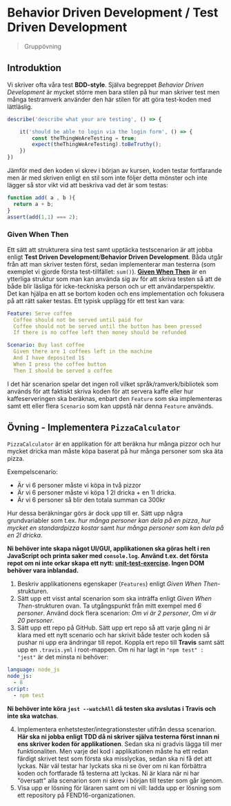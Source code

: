 # Behavior Driven Development / Test Driven Development
> Gruppövning

## Introduktion

Vi skriver ofta våra test **BDD-style**. Själva begreppet _Behavior Driven Development_ är mycket större men bara stilen på hur man skriver test men många testramverk använder den här stilen för att göra test-koden med lättläslig.

```js
describe('describe what your are testing', () => {

    it('should be able to login via the login form', () => {
        const theThingWeAreTesting = true;
        expect(theThingWeAreTesting).toBeTruthy();
    })  
})
```

Jämför med den koden vi skrev i början av kursen, koden testar fortfarande men är med skriven enligt en stil som inte följer detta mönster och inte lägger så stor vikt vid att beskriva vad det är som testas:

```js
function add( a , b ){
  return a + b;
}
assert(add(1,1) === 2);
```


### Given When Then

Ett sätt att strukturera sina test samt upptäcka testscenarion är att jobba enligt **Test Driven Development**/**Behavior Driven Development**. Båda utgår från att man skriver testen först, sedan implementerar man testerna (som exemplet vi gjorde första test-tillfället: `sum()`). [**Given When Then**](https://martinfowler.com/bliki/GivenWhenThen.html) är en ytterliga struktur som man kan använda sig av för att skriva testen så att de både blir läsliga för icke-teckniska person och ur ett användarperspektiv. Det kan hjälpa en att se bortom koden och ens implementation och fokusera på att rätt saker testas. Ett typisk upplägg för ett test kan vara:

```yaml
Feature: Serve coffee
  Coffee should not be served until paid for
  Coffee should not be served until the button has been pressed
  If there is no coffee left then money should be refunded

Scenario: Buy last coffee
  Given there are 1 coffees left in the machine
  And I have deposited 1$
  When I press the coffee button
  Then I should be served a coffee
```

I det här scenarion spelar det ingen roll vilket språk/ramverk/bibliotek som används för att faktiskt skriva koden för att servera kaffe eller hur kaffeserveringen ska beräknas, enbart den `Feature` som ska implementeras samt ett eller flera `Scenario` som kan uppstå när denna `Feature` används.

## Övning - Implementera `PizzaCalculator`

`PizzaCalculator` är en applikation för att beräkna hur många pizzor och hur mycket dricka man måste köpa baserat på hur många personer som ska äta pizza.

Exempelscenario:

  * Är vi 6 personer måste vi köpa in två pizzor
  * Är vi 6 personer måste vi köpa 1 2l dricka + en 1l dricka.
  * Är vi 6 personer så blir den totala summan ca 300kr

Hur dessa beräkningar görs är dock upp till er. Sätt upp några grundvariabler som t.ex. _hur många personer kan dela på en pizza_, _hur mycket en standardpizza kostar_ samt _hur många personer som kan dela på en 2l dricka_.

**Ni behöver inte skapa något UI/GUI, applikationen ska göras helt i ren JavaScript och printa saker med `console.log`. Använd t.ex. det första repot om ni inte orkar skapa ett nytt: [unit-test-exercise](https://github.com/FEND16/unit-test-exercise). Ingen DOM behöver vara inblandad.**

1. Beskriv applikationens egenskaper (`Features`) enligt _Given When Then_-strukturen.
2. Sätt upp ett visst antal scenarion som ska inträffa enligt _Given When Then_-strukturen ovan. Ta utgångspunkt från mitt exempel med _6 personer_. Använd dock flera scenarion: _Om vi är 2 personer_, _Om vi är 20 personer_.
3. Sätt upp ett repo på GitHub. Sätt upp ert repo så att varje gång ni är klara med ett nytt scenario och har skrivit både tester och koden så pushar ni upp era ändringar till repot. Koppla ert repo till **Travis** samt sätt upp en `.travis.yml` i root-mappen. Om ni har lagt in `"npm test" : "jest"` är det minsta ni behöver:
```yaml
language: node_js
node_js:
  - 8
script:
  - npm test
```
**Ni behöver inte köra `jest --watchAll` då testen ska avslutas i Travis och inte ska watchas**.

4. Implementera enhetstester/integrationstester utifrån dessa scenarion. **Här ska ni jobba enligt TDD då ni skriver själva testerna först innan ni ens skriver koden för applikationen**. Sedan ska ni gradvis lägga till mer funktionaliten. Men varje del kod i applikationen måste ha ett redan färdigt skrivet test som första ska misslyckas, sedan ska ni få det att lyckas. När väl testar har lyckats ska ni se över om ni kan förbättra koden och fortfarade få testerna att lyckas. Ni är klara när ni har "översatt" alla scenarion som ni skrev i början till tester som går igenom.
5. Visa upp er lösning för läraren samt om ni vill: ladda upp er lösning som ett repository på FEND16-organizationen.


